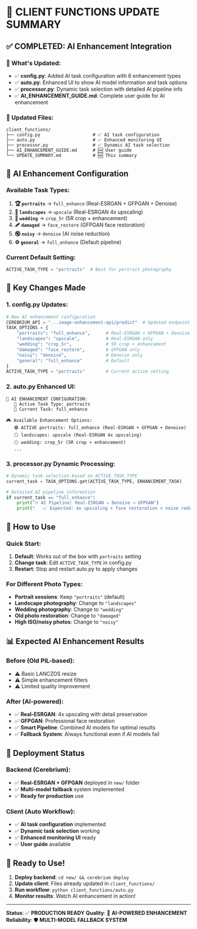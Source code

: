# 🚀 CLIENT FUNCTIONS UPDATE SUMMARY

## ✅ **COMPLETED: AI Enhancement Integration**

### **🎯 What's Updated:**
- ✅ **config.py**: Added AI task configuration with 6 enhancement types
- ✅ **auto.py**: Enhanced UI to show AI model information and task options
- ✅ **processor.py**: Dynamic task selection with detailed AI pipeline info
- ✅ **AI_ENHANCEMENT_GUIDE.md**: Complete user guide for AI enhancement

### **📁 Updated Files:**
```
client_functions/
├── config.py                    # ✅ AI task configuration
├── auto.py                      # ✅ Enhanced monitoring UI
├── processor.py                 # ✅ Dynamic AI task selection
├── AI_ENHANCEMENT_GUIDE.md      # 🆕 User guide
└── UPDATE_SUMMARY.md            # 🆕 This summary
```

## 🤖 **AI Enhancement Configuration**

### **Available Task Types:**
1. **🏆 `portraits`** → `full_enhance` (Real-ESRGAN + GFPGAN + Denoise)
2. **🌄 `landscapes`** → `upscale` (Real-ESRGAN 4x upscaling)
3. **💒 `wedding`** → `crop_5r` (5R crop + enhancement)
4. **🩹 `damaged`** → `face_restore` (GFPGAN face restoration)
5. **🔇 `noisy`** → `denoise` (AI noise reduction)
6. **⚙️ `general`** → `full_enhance` (Default pipeline)

### **Current Default Setting:**
```python
ACTIVE_TASK_TYPE = "portraits"  # Best for portrait photography
```

## 🔧 **Key Changes Made**

### **1. config.py Updates:**
```python
# New AI enhancement configuration
CEREBRIUM_API = "...image-enhancement-api/predict"  # Updated endpoint
TASK_OPTIONS = {
    "portraits": "full_enhance",      # Real-ESRGAN + GFPGAN + Denoise
    "landscapes": "upscale",          # Real-ESRGAN only
    "wedding": "crop_5r",             # 5R crop + enhancement
    "damaged": "face_restore",        # GFPGAN only
    "noisy": "denoise",               # Denoise only
    "general": "full_enhance"         # Default
}
ACTIVE_TASK_TYPE = "portraits"        # Current active setting
```

### **2. auto.py Enhanced UI:**
```
🤖 AI ENHANCEMENT CONFIGURATION:
   🎯 Active Task Type: portraits
   🚀 Current Task: full_enhance

🎮 Available Enhancement Options:
   🟢 ACTIVE portraits: full_enhance (Real-ESRGAN + GFPGAN + Denoise)
   ⚪ landscapes: upscale (Real-ESRGAN 4x upscaling)
   ⚪ wedding: crop_5r (5R crop + enhancement)
   ...
```

### **3. processor.py Dynamic Processing:**
```python
# Dynamic task selection based on ACTIVE_TASK_TYPE
current_task = TASK_OPTIONS.get(ACTIVE_TASK_TYPE, ENHANCEMENT_TASK)

# Detailed AI pipeline information
if current_task == "full_enhance":
    print("🔥 AI Pipeline: Real-ESRGAN → Denoise → GFPGAN")
    print("   📈 Expected: 4x upscaling + face restoration + noise reduction")
```

## 🎯 **How to Use**

### **Quick Start:**
1. **Default**: Works out of the box with `portraits` setting
2. **Change task**: Edit `ACTIVE_TASK_TYPE` in config.py
3. **Restart**: Stop and restart auto.py to apply changes

### **For Different Photo Types:**
- **Portrait sessions**: Keep `"portraits"` (default)
- **Landscape photography**: Change to `"landscapes"`
- **Wedding photography**: Change to `"wedding"`
- **Old photo restoration**: Change to `"damaged"`
- **High ISO/noisy photos**: Change to `"noisy"`

## 📊 **Expected AI Enhancement Results**

### **Before (Old PIL-based):**
- ⚠️ Basic LANCZOS resize
- ⚠️ Simple enhancement filters
- ⚠️ Limited quality improvement

### **After (AI-powered):**
- ✅ **Real-ESRGAN**: 4x upscaling with detail preservation
- ✅ **GFPGAN**: Professional face restoration
- ✅ **Smart Pipeline**: Combined AI models for optimal results
- ✅ **Fallback System**: Always functional even if AI models fail

## 🚀 **Deployment Status**

### **Backend (Cerebrium):**
- ✅ **Real-ESRGAN + GFPGAN** deployed in `new/` folder
- ✅ **Multi-model fallback** system implemented
- ✅ **Ready for production** use

### **Client (Auto Workflow):**
- ✅ **AI task configuration** implemented
- ✅ **Dynamic task selection** working
- ✅ **Enhanced monitoring UI** ready
- ✅ **User guide** available

## 🎉 **Ready to Use!**

1. **Deploy backend**: `cd new/ && cerebrium deploy`
2. **Update client**: Files already updated in `client_functions/`
3. **Run workflow**: `python client_functions/auto.py`
4. **Monitor results**: Watch AI enhancement in action!

---
**Status**: ✅ **PRODUCTION READY**
**Quality**: 🚀 **AI-POWERED ENHANCEMENT**
**Reliability**: 🛡️ **MULTI-MODEL FALLBACK SYSTEM**
